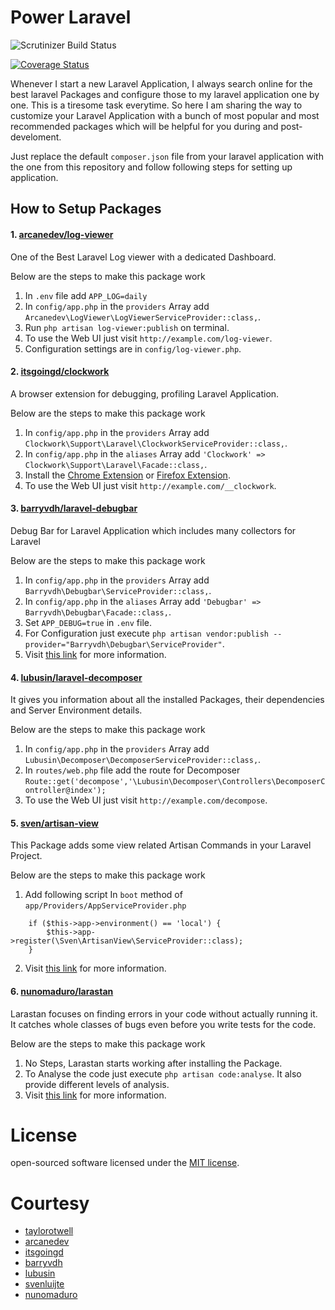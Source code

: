 # Power Laravel

![Scrutinizer Build Status](https://scrutinizer-ci.com/g/akshaykhale1992/power-laravel/badges/build.png?b=master)

[![Coverage Status](https://coveralls.io/repos/github/akshaykhale1992/power-laravel/badge.svg?branch=master)](https://coveralls.io/github/akshaykhale1992/power-laravel?branch=master)

Whenever I start a new Laravel Application, I always search online for the best laravel Packages and configure those to my laravel application one by one. This is a tiresome task everytime.
So here I am sharing the way to customize your Laravel Application with a bunch of most popular and most recommended packages which will be helpful for you during and post-develoment.

Just replace the default `composer.json` file from your laravel application with the one from this repository and follow following steps for setting up application.

## How to Setup Packages

#### 1. [arcanedev/log-viewer](https://github.com/ARCANEDEV/LogViewer)
One of the Best Laravel Log viewer with a dedicated Dashboard.

Below are the steps to make this package work

1. In `.env` file add `APP_LOG=daily`
2. In `config/app.php` in the `providers` Array add `Arcanedev\LogViewer\LogViewerServiceProvider::class,`.
3. Run `php artisan log-viewer:publish` on terminal.
4. To use the Web UI just visit `http://example.com/log-viewer`.
5. Configuration settings are in `config/log-viewer.php`.


#### 2. [itsgoingd/clockwork](https://github.com/itsgoingd/clockwork)
A browser extension for debugging, profiling Laravel Application.

Below are the steps to make this package work

1. In `config/app.php` in the `providers` Array add `Clockwork\Support\Laravel\ClockworkServiceProvider::class,`.
2. In `config/app.php` in the `aliases` Array add `'Clockwork' => Clockwork\Support\Laravel\Facade::class,`.
3. Install the [Chrome Extension](https://chrome.google.com/webstore/detail/clockwork/dmggabnehkmmfmdffgajcflpdjlnoemp) or [Firefox Extension](https://addons.mozilla.org/en-US/firefox/addon/clockwork-dev-tools/).
4. To use the Web UI just visit `http://example.com/__clockwork`.

#### 3. [barryvdh/laravel-debugbar](https://github.com/barryvdh/laravel-debugbar)

Debug Bar for Laravel Application which includes many collectors for Laravel

Below are the steps to make this package work

1. In `config/app.php` in the `providers` Array add `Barryvdh\Debugbar\ServiceProvider::class,`.
2. In `config/app.php` in the `aliases` Array add `'Debugbar' => Barryvdh\Debugbar\Facade::class,`.
3. Set `APP_DEBUG=true` in `.env` file.
4. For Configuration just execute `php artisan vendor:publish --provider="Barryvdh\Debugbar\ServiceProvider"`.
5. Visit [this link](https://github.com/barryvdh/laravel-debugbar) for more information.

#### 4. [lubusin/laravel-decomposer](https://github.com/lubusin/laravel-decomposer)

It gives you information about all the installed Packages, their dependencies and Server Environment details.

Below are the steps to make this package work

1. In `config/app.php` in the `providers` Array add `Lubusin\Decomposer\DecomposerServiceProvider::class,`.
2. In `routes/web.php` file add the route for Decomposer `Route::get('decompose','\Lubusin\Decomposer\Controllers\DecomposerController@index');`
3. To use the Web UI just visit `http://example.com/decompose`.

#### 5. [sven/artisan-view](https://github.com/svenluijten/artisan-view)

This Package adds some view related Artisan Commands in your Laravel Project.

Below are the steps to make this package work

1. Add following script In `boot` method of `app/Providers/AppServiceProvider.php`
```
    if ($this->app->environment() == 'local') {
        $this->app->register(\Sven\ArtisanView\ServiceProvider::class);
    }
```
2. Visit [this link](https://github.com/svenluijten/artisan-view) for more information.

#### 6. [nunomaduro/larastan](https://github.com/nunomaduro/larastan)
Larastan focuses on finding errors in your code without actually running it. It catches whole classes of bugs even before you write tests for the code.

Below are the steps to make this package work

1. No Steps, Larastan starts working after installing the Package.
2. To Analyse the code just execute `php artisan code:analyse`. It also provide different levels of analysis.
3. Visit [this link](https://github.com/nunomaduro/larastan) for more information.

# License
open-sourced software licensed under the [MIT license](https://opensource.org/licenses/MIT).

# Courtesy
- [taylorotwell](https://github.com/taylorotwell)
- [arcanedev](https://github.com/arcanedev)
- [itsgoingd](https://github.com/itsgoingd)
- [barryvdh](https://github.com/barryvdh)
- [lubusin](https://github.com/lubusin)
- [svenluijte](https://github.com/svenluijten)
- [nunomaduro](https://github.com/nunomaduro)
